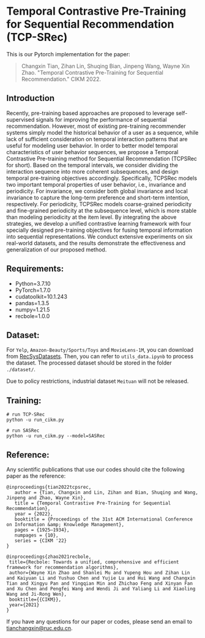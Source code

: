 # Temporal Contrastive Pre-Training for Sequential Recommendation (TCP-SRec)

This is our Pytorch implementation for the paper:

> Changxin Tian, Zihan Lin, Shuqing Bian, Jinpeng Wang, Wayne Xin Zhao. "Temporal Contrastive Pre-Training for Sequential Recommendation." CIKM 2022.

## Introduction
Recently, pre-training based approaches are proposed to leverage self-supervised signals for improving the performance of sequential recommendation. However, most of existing pre-training recommender systems simply model the historical behavior of a user as a sequence, while lack of sufficient consideration on temporal interaction patterns that are useful for modeling user behavior. In order to better model temporal characteristics of user behavior sequences, we propose a Temporal Contrastive Pre-training method for Sequential Recommendation (TCPSRec for short). Based on the temporal intervals, we consider dividing the interaction sequence into more coherent subsequences, and design temporal pre-training objectives accordingly. Specifically, TCPSRec models two important temporal properties of user behavior, i.e., invariance and periodicity. For invariance, we consider both global invariance and local invariance to capture the long-term preference and short-term intention, respectively. For periodicity, TCPSRec models coarse-grained periodicity and fine-grained periodicity at the subsequence level, which is more stable than modeling periodicity at the item level. By integrating the above strategies, we develop a unified contrastive learning framework with four specially designed pre-training objectives for fusing temporal information into sequential representations. We conduct extensive experiments on six real-world datasets, and the results demonstrate the effectiveness and generalization of our proposed method.

## Requirements:
* Python=3.7.10
* PyTorch=1.7.0
* cudatoolkit=10.1.243
* pandas=1.3.5
* numpy=1.21.5
* recbole=1.0.0

## Dataset:

For `Yelp`, `Amazon-Beauty/Sports/Toys` and `MovieLens-1M`, you can download from [RecSysDatasets](https://github.com/RUCAIBox/RecSysDatasets). Then, you can refer to `utils_data.ipynb` to process the dataset. The processed dataset should be stored in the folder `./dataset/`.

Due to policy restrictions, industrial dataset `Meituan` will not be released.


## Training:

```
# run TCP-SRec
python -u run_cikm.py

# run SASRec
python -u run_cikm.py --model=SASRec
```

## Reference:
Any scientific publications that use our codes should cite the following paper as the reference:

 ```
@inproceedings{tian2022tcpsrec,
    author = {Tian, Changxin and Lin, Zihan and Bian, Shuqing and Wang, Jinpeng and Zhao, Wayne Xin},
    title = {Temporal Contrastive Pre-Training for Sequential Recommendation},
    year = {2022},
    booktitle = {Proceedings of the 31st ACM International Conference on Information &amp; Knowledge Management},
    pages = {1925–1934},
    numpages = {10},
    series = {CIKM '22}
}

@inproceedings{zhao2021recbole,
  title={Recbole: Towards a unified, comprehensive and efficient framework for recommendation algorithms},
  author={Wayne Xin Zhao and Shanlei Mu and Yupeng Hou and Zihan Lin and Kaiyuan Li and Yushuo Chen and Yujie Lu and Hui Wang and Changxin Tian and Xingyu Pan and Yingqian Min and Zhichao Feng and Xinyan Fan and Xu Chen and Pengfei Wang and Wendi Ji and Yaliang Li and Xiaoling Wang and Ji-Rong Wen},
  booktitle={{CIKM}},
  year={2021}
}
 ```

If you have any questions for our paper or codes, please send an email to tianchangxin@ruc.edu.cn.
